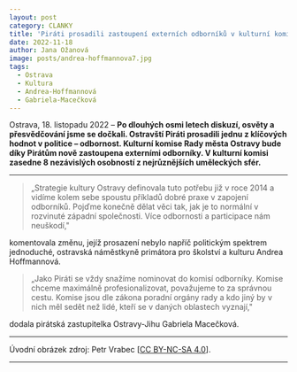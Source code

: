 ```yaml
---
layout: post
category: CLANKY
title: 'Piráti prosadili zastoupení externích odborníků v kulturní komisi města'		
date: 2022-11-18
author: Jana Ožanová
image: posts/andrea-hoffmannova7.jpg
tags:						
  - Ostrava		
  - Kultura
  - Andrea-Hoffmannová
  - Gabriela-Macečková
---
```


Ostrava, 18. listopadu 2022 – **Po dlouhých osmi letech diskuzí, osvěty a přesvědčování jsme se dočkali. Ostravští Piráti prosadili jednu z klíčových hodnot v politice – odbornost. Kulturní komise Rady města Ostravy bude díky Pirátům nově zastoupena externími odborníky. V kulturní komisi zasedne 8 nezávislých osobností z nejrůznějších uměleckých sfér.**

<hr />

>„Strategie kultury Ostravy definovala tuto potřebu již v roce 2014 a vidíme kolem sebe spoustu příkladů dobré praxe v zapojení odborníků. Pojďme konečně dělat věci tak, jak je to normální v rozvinuté západní společnosti. Více odbornosti a participace nám neuškodí,"

komentovala změnu, jejíž prosazení nebylo napříč politickým spektrem jednoduché, ostravská náměstkyně primátora pro školství a kulturu Andrea Hoffmannová.

>„Jako Piráti se vždy snažíme nominovat do komisí odborníky. Komise chceme maximálně profesionalizovat, považujeme to za správnou cestu. Komise jsou dle zákona poradní orgány rady a kdo jiný by v nich měl sedět než lidé, kteří se v daných oblastech vyznají,"


dodala pirátská zastupitelka Ostravy-Jihu Gabriela Macečková.

---

Úvodní obrázek zdroj: Petr Vrabec \[[CC BY-NC-SA 4.0](https://creativecommons.org/licenses/by-nc-sa/4.0/deed.cs)\].


- - -
